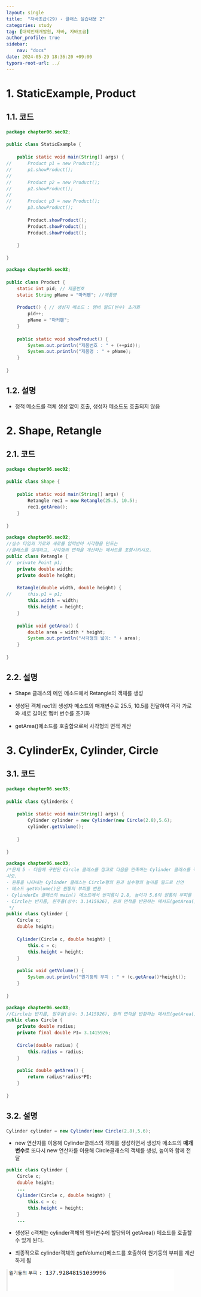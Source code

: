 ```yaml
---
layout: single
title:  "자바초급(29) - 클래스 실습내용 2"
categories: study
tag: [대덕인재개발원, 자바, 자바초급]
author_profile: true
sidebar:
    nav: "docs"
date: 2024-05-29 18:36:20 +09:00
typora-root-url: ../
---
```




# 1. StaticExample, Product

## 1.1. 코드

```java
package chapter06.sec02;

public class StaticExample {

	public static void main(String[] args) {
//		Product p1 = new Product();
//		p1.showProduct();
//		
//		Product p2 = new Product();
//		p2.showProduct();
//		
//		Product p3 = new Product();
//		p3.showProduct();

		Product.showProduct();
		Product.showProduct();
		Product.showProduct();

	}

}

```

```java
package chapter06.sec02;

public class Product {
	static int pid; // 제품번호
	static String pName = "마커펜"; //제품명
	
	Product() { // 생성자 메소드 : 멤버 필드(변수) 초기화
		pid++;
		pName = "마커팬";
	}
	
	public static void showProduct() {
		System.out.println("제품번호 : " + (++pid));
		System.out.println("제품명 : " + pName);
	}

}

```



## 1.2. 설명

- 정적 메소드를 객체 생성 없이 호출, 생성자 메소드도 호출되지 않음



# 2. Shape, Retangle

## 2.1. 코드

```java
package chapter06.sec02;

public class Shape {

	public static void main(String[] args) {
		Retangle rec1 = new Retangle(25.5, 10.5);
		rec1.getArea();
	}

}

```

```java
package chapter06.sec02;
//실수 타입의 가로와 세로를 입력받아 사각형을 만드는
//클래스를 설계하고, 사각형의 면적을 계산하는 메서드를 포함시키시오.
public class Retangle {
//	private Point p1;
	private double width;
	private double height;
	
	Retangle(double width, double height) {
//		this.p1 = p1;
		this.width = width;
		this.height = height;
	}
	
	public void getArea() {
		double area = width * height;
		System.out.println("사각형의 넓이: " + area);
	}

}

```



## 2.2. 설명

- Shape 클래스의 메인 메소드에서 Retangle의 객체를 생성

- 생성된 객체 rec1의 생성자 메소드의 매개변수로 25.5, 10.5를 전달하여 각각 가로와 세로 길이로 멤버 변수를 초기화

- getArea()메소드를 호출함으로써 사각형의 면적 계산



# 3. CylinderEx, Cylinder, Circle

## 3.1. 코드

```java
package chapter06.sec03;

public class CylinderEx {

	public static void main(String[] args) {
		Cylinder cylinder = new Cylinder(new Circle(2.8),5.6);
		cylinder.getVolume();

	}

}

```

```java
package chapter06.sec03;
/*문제 5 - 다음에 구현된 Circle 클래스를 참고로 다음을 만족하는 Cylinder 클래스를 작성하
시오.
· 원통을 나타내는 Cylinder 클래스는 Circle형의 원과 실수형의 높이를 필드로 선언
· 메소드 getVolume()은 원통의 부피를 반환
· CylinderEx 클래스의 main() 메소드에서 반지름이 2.8, 높이가 5.6의 원통의 부피를 출력
· Circle는 반지름, 원주율(상수: 3.1415926), 원의 면적을 반환하는 메서드(getArea()
 */
public class Cylinder {
	Circle c;
	double height;
	
	Cylinder(Circle c, double height) {
		this.c = c;
		this.height = height;	
	}
	
	public void getVolume() {
		System.out.println("원기둥의 부피 : " + (c.getArea()*height));
	}

}

```

```java
package chapter06.sec03;
//Circle는 반지름, 원주율(상수: 3.1415926), 원의 면적을 반환하는 메서드(getArea())
public class Circle {
	private double radius;
	private final double PI= 3.1415926;
	
	Circle(double radius) {
		this.radius = radius;
	}
	
	public double getArea() {
		return radius*radius*PI;
	}

}

```



## 3.2. 설명

```java
Cylinder cylinder = new Cylinder(new Circle(2.8),5.6);
```

- new 연산자를 이용해 Cylinder클래스의 객체를 생성하면서 생성자 메소드의 **매개변수**로 또다시 new 연산자를 이용해 Circle클래스의 객체를 생성, 높이와 함께 전달

```java
public class Cylinder {
	Circle c;
	double height;
	...
	Cylinder(Circle c, double height) {
		this.c = c;
		this.height = height;	
	}
	...
```

- 생성된 c객체는 cylinder객체의 멤버변수에 할당되어 getArea() 메소드를 호출할 수 있게 된다.

- 최종적으로 cylinder객체의 getVolume()메소드를 호출하여 원기둥의 부피를 계산하게 됨

![image-20240529190709173](/images/2024-05-29-study-java1-29/image-20240529190709173.png)



